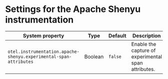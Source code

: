 # Settings for the Apache Shenyu instrumentation

| System property                                                          | Type    | Default | Description                                                                                 |
|--------------------------------------------------------------------------| ------- | ------- |---------------------------------------------------------------------------------------------|
| `otel.instrumentation.apache-shenyu.experimental-span-attributes` | Boolean | `false` | Enable the capture of experimental span attributes.                                         |
